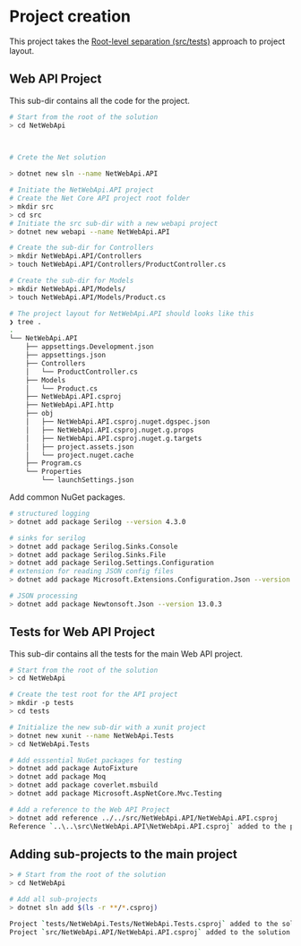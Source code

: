 # Project creation

This project takes the [Root-level separation (src/tests)](./project-layout.md#.net-project-layout) approach to project layout.

## Web API Project

This sub-dir contains all the code for the project.

```sh
# Start from the root of the solution
> cd NetWebApi

 

# Crete the Net solution

> dotnet new sln --name NetWebApi.API

# Initiate the NetWebApi.API project
# Create the Net Core API project root folder
> mkdir src
> cd src
# Initiate the src sub-dir with a new webapi project
> dotnet new webapi --name NetWebApi.API

# Create the sub-dir for Controllers 
> mkdir NetWebApi.API/Controllers
> touch NetWebApi.API/Controllers/ProductController.cs

# Create the sub-dir for Models
> mkdir NetWebApi.API/Models/
> touch NetWebApi.API/Models/Product.cs

# The project layout for NetWebApi.API should looks like this
❯ tree .
.
└── NetWebApi.API
    ├── appsettings.Development.json
    ├── appsettings.json
    ├── Controllers
    │   └── ProductController.cs
    ├── Models
    │   └── Product.cs
    ├── NetWebApi.API.csproj
    ├── NetWebApi.API.http
    ├── obj
    │   ├── NetWebApi.API.csproj.nuget.dgspec.json
    │   ├── NetWebApi.API.csproj.nuget.g.props
    │   ├── NetWebApi.API.csproj.nuget.g.targets
    │   ├── project.assets.json
    │   └── project.nuget.cache
    ├── Program.cs
    └── Properties
        └── launchSettings.json
```

Add common NuGet packages.

```sh
# structured logging
> dotnet add package Serilog --version 4.3.0

# sinks for serilog
> dotnet add package Serilog.Sinks.Console
> dotnet add package Serilog.Sinks.File
> dotnet add package Serilog.Settings.Configuration 
# extension for reading JSON config files
> dotnet add package Microsoft.Extensions.Configuration.Json --version 9.0.5

# JSON processing
> dotnet add package Newtonsoft.Json --version 13.0.3
```

## Tests for Web API Project

This sub-dir contains all the tests for the main Web API project.

```sh
# Start from the root of the solution
> cd NetWebApi

# Create the test root for the API project
> mkdir -p tests
> cd tests     

# Initialize the new sub-dir with a xunit project
> dotnet new xunit --name NetWebApi.Tests
> cd NetWebApi.Tests

# Add esssential NuGet packages for testing 
> dotnet add package AutoFixture
> dotnet add package Moq
> dotnet add package coverlet.msbuild
> dotnet add package Microsoft.AspNetCore.Mvc.Testing

# Add a reference to the Web API Project
> dotnet add reference ../../src/NetWebApi.API/NetWebApi.API.csproj
Reference `..\..\src\NetWebApi.API\NetWebApi.API.csproj` added to the project.
```

## Adding sub-projects to the main project


```sh
> # Start from the root of the solution
> cd NetWebApi

# Add all sub-projects
> dotnet sln add $(ls -r **/*.csproj)

Project `tests/NetWebApi.Tests/NetWebApi.Tests.csproj` added to the solution.
Project `src/NetWebApi.API/NetWebApi.API.csproj` added to the solution.
```
